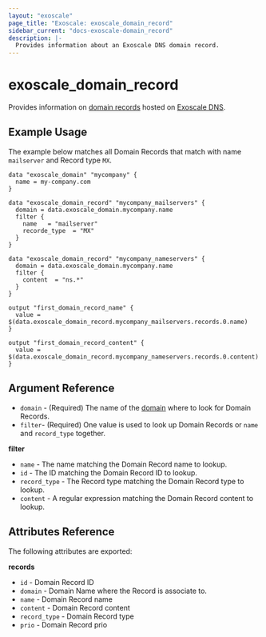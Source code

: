 ```yaml
---
layout: "exoscale"
page_title: "Exoscale: exoscale_domain_record"
sidebar_current: "docs-exoscale-domain_record"
description: |-
  Provides information about an Exoscale DNS domain record.
---
```


# exoscale\_domain\_record

Provides information on [domain records][record] hosted on [Exoscale DNS][exodns].

[exodns]: https://www.exoscale.com/dns/
[record]: ../r/domain_record.html

## Example Usage

The example below matches all Domain Records that match with name `mailserver` and Record type `MX`.

```hcl
data "exoscale_domain" "mycompany" {
  name = my-company.com
}

data "exoscale_domain_record" "mycompany_mailservers" {
  domain = data.exoscale_domain.mycompany.name
  filter {
    name   = "mailserver"
    recorde_type  = "MX"
  }
}

data "exoscale_domain_record" "mycompany_nameservers" {
  domain = data.exoscale_domain.mycompany.name
  filter {
    content  = "ns.*"
  }
}

output "first_domain_record_name" {
  value = $(data.exoscale_domain_record.mycompany_mailservers.records.0.name)
}

output "first_domain_record_content" {
  value = $(data.exoscale_domain_record.mycompany_nameservers.records.0.content)
}
```

## Argument Reference

* `domain` - (Required) The name of the [domain][domain] where to look for Domain Records.
* `filter`- (Required) One value is used to look up Domain Records or `name` and `record_type` together.

**filter**

* `name` - The name matching the Domain Record name to lookup.
* `id` - The ID matching the Domain Record ID to lookup.
* `record_type` - The Record type matching the Domain Record type to lookup.
* `content` - A regular expression matching the Domain Record content to lookup.


[domain]: ../r/domain.html

## Attributes Reference

The following attributes are exported:

**records**

* `id` - Domain Record ID
* `domain` - Domain Name where the Record is associate to.
* `name` - Domain Record name
* `content` - Domain Record content
* `record_type` - Domain Record type
* `prio` - Domain Record prio